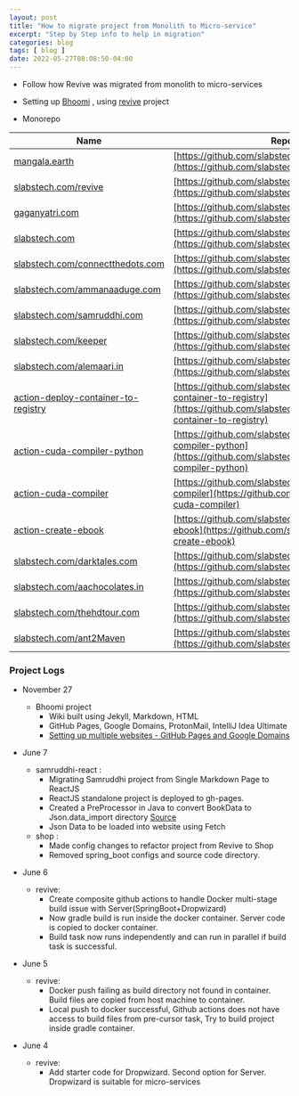 ```yaml
---
layout: post
title: "How to migrate project from Monolith to Micro-service"
excerpt: "Step by Step info to help in migration"
categories: blog
tags: [ blog ]
date: 2022-05-27T08:08:50-04:00
---
```


* Follow how Revive was migrated from monolith to micro-services

* Setting up [Bhoomi](https://mangala.earth) , using [revive](https://github.com/slabstech/revive) project

* Monorepo

| Name                                                                                                    | Repo                                                                                                                                 | Integrated |
|---------------------------------------------------------------------------------------------------------|--------------------------------------------------------------------------------------------------------------------------------------|------------|
| [mangala.earth](https://github.com/slabstech/bhoomi)                                                    | [https://github.com/slabstech/bhoomi](https://github.com/slabstech/bhoomi)                                                           | No         |
| [slabstech.com/revive](https://github.com/slabstech/revive)                                             | [https://github.com/slabstech/revive](https://github.com/slabstech/revive)                                                           | Yes        |
| [gaganyatri.com](https://github.com/slabstech/gaganyatri.com)                                           | [https://github.com/slabstech/gaganyatri.com](https://github.com/slabstech/gaganyatri.com)                                           | No         |
| [slabstech.com](https://github.com/slabstech/slabstech.github.io)                                       | [https://github.com/slabstech/slabstech.github.io](https://github.com/slabstech/slabstech.github.io)                                 | No         |
| [slabstech.com/connectthedots.com](https://github.com/slabstech/connectthedots.com)                     | [https://github.com/slabstech/connectthedots.com](https://github.com/slabstech/connectthedots.com)                                   | No         |
| [slabstech.com/ammanaaduge.com](https://github.com/slabstech/ammanaaduge.com)                           | [https://github.com/slabstech/ammanaaduge.com](https://github.com/slabstech/ammanaaduge.com)                                         | No         |
| [slabstech.com/samruddhi.com](https://github.com/slabstech/samrudhi)                                    | [https://github.com/slabstech/samrudhi](https://github.com/slabstech/samrudhi)                                                       | No         |
| [slabstech.com/keeper](https://github.com/slabstech/keeper)                                             | [https://github.com/slabstech/keeper](https://github.com/slabstech/keeper)                                                           | No         |
| [slabstech.com/alemaari.in](https://github.com/slabstech/alemaari.in)                                   | [https://github.com/slabstech/alemaari.in](https://github.com/slabstech/alemaari.in)                                                 | No         |
| [action-deploy-container-to-registry](https://github.com/slabstech/action-deploy-container-to-registry) | [https://github.com/slabstech/action-deploy-container-to-registry](https://github.com/slabstech/action-deploy-container-to-registry) | No         |
| [action-cuda-compiler-python](https://github.com/slabstech/action-cuda-compiler-python)                 | [https://github.com/slabstech/action-cuda-compiler-python](https://github.com/slabstech/action-cuda-compiler-python)                 | No         |
| [action-cuda-compiler](https://github.com/slabstech/action-cuda-compiler)                               | [https://github.com/slabstech/action-cuda-compiler](https://github.com/slabstech/action-cuda-compiler)                               | No         |
| [action-create-ebook](https://github.com/slabstech/action-create-ebook)                                 | [https://github.com/slabstech/action-create-ebook](https://github.com/slabstech/action-create-ebook)                                 | No         |
| [slabstech.com/darktales.com](https://github.com/slabstech/darktales.com)                               | [https://github.com/slabstech/darktales.com](https://github.com/slabstech/darktales.com)                                             | No         |
| [slabstech.com/aachocolates.in](https://github.com/slabstech/aachocolates.in)                           | [https://github.com/slabstech/aachocolates.in](https://github.com/slabstech/aachocolates.in)                                         | No         |
| [slabstech.com/thehdtour.com](https://github.com/slabstech/thehdtour.com)                               | [https://github.com/slabstech/thehdtour.com](https://github.com/slabstech/thehdtour.com)                                             | No         |
| [slabstech.com/ant2Maven](https://github.com/slabstech/ant2Maven)                                       | [https://github.com/slabstech/ant2Maven](https://github.com/slabstech/ant2Maven)                                                     | No         |

### Project Logs

* November 27
  * Bhoomi project
    * Wiki built using Jekyll, Markdown, HTML
    * GitHub Pages, Google Domains, ProtonMail, IntelliJ Idea Ultimate 
    * [Setting up multiple websites - GitHub Pages and Google Domains](https://docs.github.com/en/pages/configuring-a-custom-domain-for-your-github-pages-site/managing-a-custom-domain-for-your-github-pages-site#configuring-a-records-with-your-dns-provider)

* June 7
  * samruddhi-react :
    * Migrating Samruddhi project from Single Markdown Page to ReactJS 
    * ReactJS standalone project is deployed to gh-pages.
    * Created a PreProcessor in Java to convert BookData to Json.data_import directory [Source](https://github.com/slabstech/samrudhi-react)
    * Json Data to be loaded into website using Fetch
  * shop :
    * Made config changes to refactor project from Revive to Shop
    * Removed spring_boot configs and source code directory.

* June 6 
  * revive:
    * Create composite github actions to handle Docker multi-stage build issue with Server(SpringBoot+Dropwizard)
    * Now gradle build is run inside the docker container. Server code is copied to docker container.
    * Build task now runs independently and can run in parallel if build task is successful.

* June 5 
  * revive:
    * Docker push failing as build directory not found in container. Build files are copied from host machine to container.
    * Local push to docker successful, Github actions does not have access to build files from pre-cursor task, Try to build project inside gradle container.
  
* June 4 
  * revive:
    * Add starter code for Dropwizard. Second option for Server. Dropwizard is suitable for micro-services

